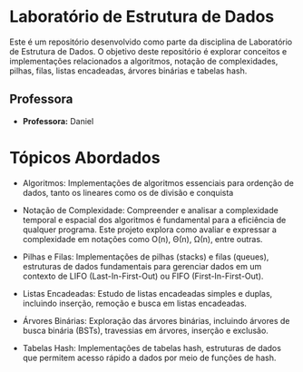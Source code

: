 # Laboratório de Estrutura de Dados

Este é um repositório desenvolvido como parte da disciplina de Laboratório de Estrutura de Dados. O objetivo deste repositório é explorar conceitos e implementações relacionados a algoritmos, notação de complexidades, pilhas, filas, listas encadeadas, árvores binárias e tabelas hash.

## Professora
- **Professora:** Daniel

# Tópicos Abordados

- Algoritmos: Implementações de algoritmos essenciais para ordenção de dados, tanto os lineares como os de divisão e conquista

- Notação de Complexidade: Compreender e analisar a complexidade temporal e espacial dos algoritmos é fundamental para a eficiência de qualquer programa. Este projeto explora como avaliar e expressar a complexidade em notações como O(n), Θ(n), Ω(n), entre outras.

- Pilhas e Filas: Implementações de pilhas (stacks) e filas (queues), estruturas de dados fundamentais para gerenciar dados em um contexto de LIFO (Last-In-First-Out) ou FIFO (First-In-First-Out).

- Listas Encadeadas: Estudo de listas encadeadas simples e duplas, incluindo inserção, remoção e busca em listas encadeadas.

- Árvores Binárias: Exploração das árvores binárias, incluindo árvores de busca binária (BSTs), travessias em árvores, inserção e exclusão.

- Tabelas Hash: Implementações de tabelas hash, estruturas de dados que permitem acesso rápido a dados por meio de funções de hash.
